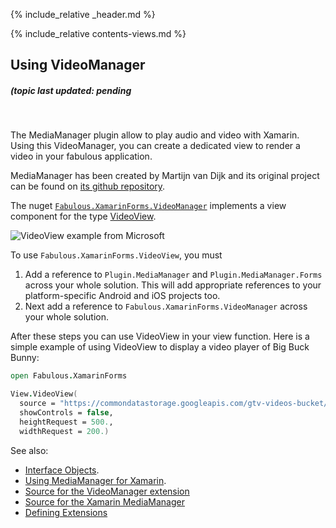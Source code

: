 {% include_relative _header.md %}

{% include_relative contents-views.md %}

Using VideoManager
------
##### (topic last updated: pending
<br /> 

The MediaManager plugin allow to play audio and video with Xamarin. Using this VideoManager, you can create a dedicated view to render a video in your fabulous application.

MediaManager has been created by Martijn van Dijk and its original project can be found on [its github repository](https://github.com/martijn00/XamarinMediaManager).

The nuget [`Fabulous.XamarinForms.VideoManager`](https://www.nuget.org/packages/Fabulous.VideoManager) implements a view component for the type [VideoView](https://github.com/martijn00/XamarinMediaManager).

![VideoView example from Microsoft](https://devblogs.microsoft.com/wp-content/uploads/sites/44/2019/03/VideoPlayer.png)

To use `Fabulous.XamarinForms.VideoView`, you must

1. Add a reference to `Plugin.MediaManager` and `Plugin.MediaManager.Forms` across your whole solution.  This will add appropriate references to your platform-specific Android and iOS projects too.
2. Next add a reference to `Fabulous.XamarinForms.VideoManager` across your whole solution.

After these steps you can use VideoView in your view function. Here is a simple example of using VideoView to
display a video player of Big Buck Bunny:

```fsharp
open Fabulous.XamarinForms

View.VideoView(
  source = "https://commondatastorage.googleapis.com/gtv-videos-bucket/sample/BigBuckBunny.mp4",
  showControls = false,
  heightRequest = 500.,
  widthRequest = 200.)
```

See also:

* [Interface Objects](view-interface-objects.md).
* [Using MediaManager for Xamarin](https://devblogs.microsoft.com/xamarin/play-audio-and-video-with-the-mediamanager-plugin-for-xamarin/).
* [Source for the VideoManager extension](https://github.com/fsprojects/Fabulous/blob/master/Fabulous.XamarinForms/extensions/VideoManager/VideoManager.fs)
* [Source for the Xamarin MediaManager](https://github.com/martijn00/XamarinMediaManager)
* [Defining Extensions](view-a-extensions.md)
